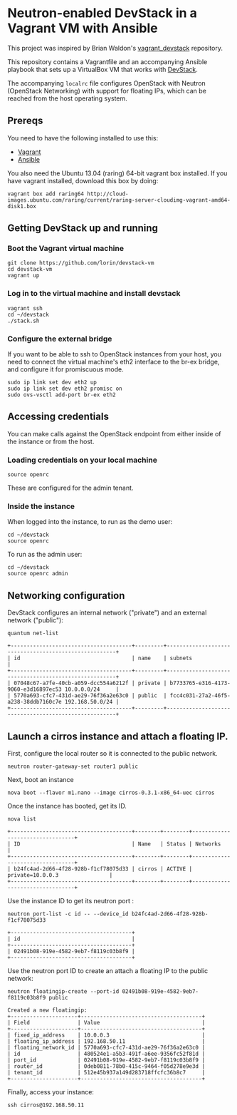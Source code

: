 # Neutron-enabled DevStack in a Vagrant VM with Ansible

This project was inspired by Brian Waldon's [vagrant_devstack][1] repository.

This repository contains a Vagrantfile and an accompanying Ansible playbook
that sets up a VirtualBox VM that works with [DevStack][4].

The accompanying `localrc` file configures OpenStack with Neutron (OpenStack
Networking) with support for floating IPs, which can be reached from the host
operating system.

## Prereqs

You need to have the following installed to use this:

 * [Vagrant][2]
 * [Ansible][3]


[1]: https://github.com/bcwaldon/vagrant_devstack
[2]: http://vagrantup.com
[3]: http://ansibleworks.com
[4]: http://devstack.org

You also need the Ubuntu 13.04 (raring) 64-bit vagrant box installed. If you
have vagrant installed, download this box by doing:

    vagrant box add raring64 http://cloud-images.ubuntu.com/raring/current/raring-server-cloudimg-vagrant-amd64-disk1.box

## Getting DevStack up and running

### Boot the Vagrant virtual machine

    git clone https://github.com/lorin/devstack-vm
    cd devstack-vm
    vagrant up

### Log in to the virtual machine and install devstack

    vagrant ssh
    cd ~/devstack
    ./stack.sh

### Configure the external bridge

If you want to be able to ssh to OpenStack instances from your host, you
need to connect the virtual machine's eth2 interface to the br-ex bridge,
and configure it for promiscuous mode.

    sudo ip link set dev eth2 up
    sudo ip link set dev eth2 promisc on
    sudo ovs-vsctl add-port br-ex eth2

## Accessing credentials

You can make calls against the OpenStack endpoint from either inside of the
instance or from the host.


### Loading credentials on your local machine

    source openrc

These are configured for the admin tenant.

### Inside the instance

When logged into the instance, to run as the demo user:

    cd ~/devstack
    source openrc

To run as the admin user:

    cd ~/devstack
    source openrc admin


## Networking configuration

DevStack configures an internal network ("private") and an external network ("public"):


    quantum net-list

    +--------------------------------------+---------+------------------------------------------------------+
    | id                                   | name    | subnets                                              |
    +--------------------------------------+---------+------------------------------------------------------+
    | 07048c67-a7fe-40cb-a059-dcc554a6212f | private | b7733765-e316-4173-9060-e3d16897ec53 10.0.0.0/24     |
    | 5770a693-cfc7-431d-ae29-76f36a2e63c0 | public  | fcc4c031-27a2-46f5-a238-38ddb7160c7e 192.168.50.0/24 |
    +--------------------------------------+---------+------------------------------------------------------+


## Launch a cirros instance and attach a floating IP.

First, configure the local router so it is connected to the public network.

    neutron router-gateway-set router1 public


Next, boot an instance

    nova boot --flavor m1.nano --image cirros-0.3.1-x86_64-uec cirros

Once the instance has booted, get its ID.

    nova list

    +--------------------------------------+--------+--------+---------------------------------+
    | ID                                   | Name   | Status | Networks                        |
    +--------------------------------------+--------+--------+---------------------------------+
    | b24fc4ad-2d66-4f28-928b-f1cf78075d33 | cirros | ACTIVE | private=10.0.0.3                |
    +--------------------------------------+--------+--------+---------------------------------+

Use the instance ID to get its neutron port :

    neutron port-list -c id -- --device_id b24fc4ad-2d66-4f28-928b-f1cf78075d33

    +--------------------------------------+
    | id                                   |
    +--------------------------------------+
    | 02491b08-919e-4582-9eb7-f8119c03b8f9 |
    +--------------------------------------+


Use the neutron port ID to create an attach a floating IP to the public network:

    neutron floatingip-create --port-id 02491b08-919e-4582-9eb7-f8119c03b8f9 public

    Created a new floatingip:
    +---------------------+--------------------------------------+
    | Field               | Value                                |
    +---------------------+--------------------------------------+
    | fixed_ip_address    | 10.0.0.3                             |
    | floating_ip_address | 192.168.50.11                        |
    | floating_network_id | 5770a693-cfc7-431d-ae29-76f36a2e63c0 |
    | id                  | 480524e1-a5b3-491f-a6ee-9356fc52f81d |
    | port_id             | 02491b08-919e-4582-9eb7-f8119c03b8f9 |
    | router_id           | 0deb0811-78b0-415c-9464-f05d278e9e3d |
    | tenant_id           | 512e45b937a149d283718ffcfc36b8c7     |
    +---------------------+--------------------------------------+

Finally, access your instance:

    ssh cirros@192.168.50.11

